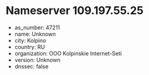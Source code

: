 # Nameserver 109.197.55.25

* as_number: 47211
* name: Unknown
* city: Kolpino
* country: RU
* organization: OOO Kolpinskie Internet-Seti
* version: Unknown
* dnssec: false
